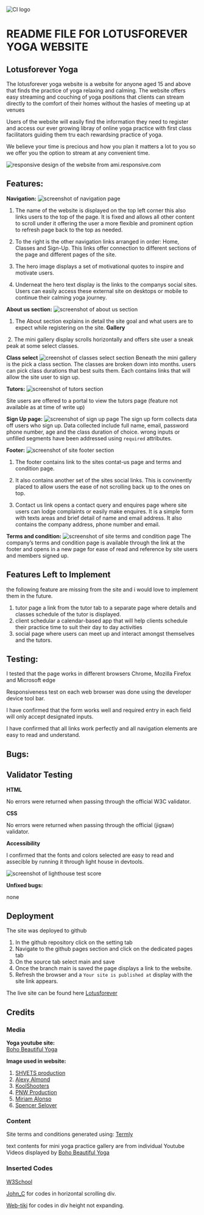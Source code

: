 ![CI logo](https://codeinstitute.s3.amazonaws.com/fullstack/ci_logo_small.png)

# README FILE FOR LOTUSFOREVER YOGA WEBSITE

## Lotusforever Yoga 

The lotusforever yoga website is a website for anyone aged 15 and above that finds the practice of yoga relaxing and calming. The website offers easy streaming and couching of yoga positions that clients can stream directly to the comfort of their homes without the hasles of meeting up at venues 

Users of the website will easily find the information they need to register and access our ever growing libray of online yoga practice with first class facilitators guiding them tru each rewardsing practice of yoga. 

We believe your time is precious and how you plan it matters a lot to you so we offer you the option to stream at any convenient time.


<img src="assets/images/ami-responsive-screenshot-lotusforever-website.jpg" alt="responsive design of the website from ami.responsive.com">


## Features:

**Navigation:**
<img src="assets/images/site-navigation-screenshot.jpg" alt="screenshot of navigation page">

1.	The name of the website is displayed on the top left corner this also links users to the top of the page. It is fixed and allows all other content to scroll under it offering the user a more flexible and prominent option to refresh page back to the top as needed.
2.	To the right is the other navigation links arranged in order: Home, Classes and Sign-Up. This links offer connection to different sections of the page and different pages of the site.

3. The hero image displays a set of motivational quotes to inspire and motivate users.   

4. Underneat the hero text display is the links to the companys social sites. Users can easily access these external site on desktops or mobile to continue their calming yoga journey. 

 **About us section:**
<img src="assets/images/about-us-screenshot.jpg" alt="screenshot of about us section">
1. The About section explains in detail the site goal and what users are to expect while registering on the site.
**Gallery**
<img src="" alt="">
2. The mini gallery display scrolls horizontally and offers site user a sneak peak at some select classes.

**Class select**
<img src="assets/images/classes-select-screenshot.jpg" alt=" creenshot of classes select section">
Beneath the mini gallery is the pick a class section. The classes are broken down into months. users can pick class durations that best suits them. Each contains links that will allow the site user to sign up.

**Tutors:**
<img src="assets/images/tutors-screenshot.jpg" alt="screenshot of tutors section">

Site users are offered to a portal to view the tutors page (feature not available as at time of write up)


**Sign Up page:**
<img src="assets/images/signup-page-screenshot.jpg" alt="screenshot of sign up page">
The sign up form collects data off users who sign up. Data collected include full name, email, password phone number, age and the class duration of choice. wrong inputs or unfilled segments have been addressed using `required` attributes. 

**Footer:**
<img src="assets/images/footer-screenshot.jpg" alt="screenshot of site footer section">

1. The footer contains link to the sites contat-us page and terms and condition page. 

2. It also contains another set of the sites social links. This is convinently placed to allow users the ease of not scrolling back up to the ones on top.

3. Contact us link opens a contact query and enquires page where site users can lodge complaints or easily make enquires. It is a simple form with texts areas and brief detail of name and email address. It also contains the company address, phone number and email. 

**Terms and condition:**
<img src="assets/images/terms-condition-screenshot.jpg" alt="screenshot of site terms and condition page">
The company’s terms and condition page is available through the link at the footer and opens in a new page for ease of read and reference by site users and members signed up.

## Features Left to Implement
the following feature are missing from the site and i would love to implement them in the future.
1. tutor page a link from the tutor tab to a separate page where details and classes schedule of the tutor is displayed.
2. client schedular a calendar-based app that will help clients schedule their practice time to suit their day to day activities
3. social page where users can meet up and interact amongst themselves and the tutors.

## Testing:
I tested that the page works in different browsers Chrome, Mozilla Firefox and Microsoft edge 

Responsiveness test on each web browser was done using the developer device tool bar.

I have confirmed that the form works well and required entry in each field will only accept designated inputs.

I have confirmed that all links work perfectly and all navigation elements are easy to read and understand.

## Bugs: 


## Validator Testing 
**HTML**

No errors were returned when passing through the official W3C validator.

**CSS**

No errors were returned when passing through the official (jigsaw) validator.

**Accessibility**

I confirmed that the fonts and colors selected are easy to read and assecible by running it through light house in devtools.

<img src="assets/images/lighthouse-test-score.jpg" alt="screenshot of lighthouse test score">


**Unfixed bugs:** 

none

## Deployment 

The site was deployed to github 
1.	In the github repository click on the setting tab 
2.	Navigate to the github pages section and click on the dedicated pages tab
3.	On the source tab select main and save
4.	Once the branch main is saved the page displays a link to the website.
5.	Refresh the browser and a `Your site is published at` display with the site link appears. 

The live site can be found here  [Lotusforever](https://samuelukachukwu.github.io/lotusforever-yoga-website/)

## Credits

### Media

**Yoga youtube site:**  
[Boho Beautiful Yoga](https://www.youtube.com/channel/UCWN2FPlvg9r-LnUyepH9IaQ) 

**Image used in website:**

1.  [SHVETS production](https://www.pexels.com/@shvets-production)
2.	[Alexy Almond](https://www.pexels.com/@alexy-almond)
3.	[KoolShooters](https://www.pexels.com/@kool-shooters )
4.	[PNW Production](https://www.pexels.com/@pnw-prod)
5.	[Miriam Alonso](https://www.pexels.com/@miriam-alonso)
6.	[Spencer Selover](https://www.pexels.com/@spencer-selover-142259)


### Content

Site terms and conditions generated using: [Termly](https://app.termly.io/)

text contents for mini yoga practice gallery are from individual Youtube Videos displayed by [Boho Beautiful Yoga](https://www.youtube.com/channel/UCWN2FPlvg9r-LnUyepH9IaQ) 


### Inserted Codes

[W3School](https://www.w3schools.com/)

 [John_C](https://stackoverflow.com/users/1588990/john-c?tab=profile) for codes in horizontal scrolling div.

[Web-tiki](https://stackoverflow.com/users/1811992/web-tiki) for codes in div height not expanding.












